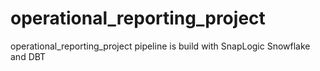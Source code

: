 # operational_reporting_project
operational_reporting_project pipeline is build with SnapLogic Snowflake and DBT
